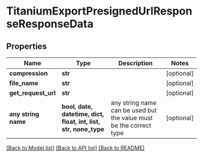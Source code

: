 # TitaniumExportPresignedUrlResponseResponseData


## Properties
Name | Type | Description | Notes
------------ | ------------- | ------------- | -------------
**compression** | **str** |  | [optional] 
**file_name** | **str** |  | [optional] 
**get_request_url** | **str** |  | [optional] 
**any string name** | **bool, date, datetime, dict, float, int, list, str, none_type** | any string name can be used but the value must be the correct type | [optional]

[[Back to Model list]](../README.md#documentation-for-models) [[Back to API list]](../README.md#documentation-for-api-endpoints) [[Back to README]](../README.md)


